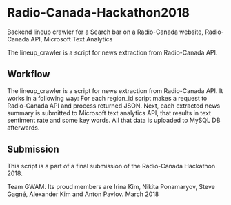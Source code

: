 # Radio-Canada-Hackathon2018
Backend lineup crawler for a Search bar on a Radio-Canada website, Radio-Canada API, Microsoft Text Analytics
  
The lineup_crawler is a script for news extraction from Radio-Canada API.

## Workflow 
The lineup_crawler is a script for news extraction from Radio-Canada API.
It works in a following way:
For each region_id script makes a request to Radio-Canada API and process returned JSON. Next, each extracted news summary is submitted to Microsoft text analytics API, that results in text sentiment rate and some key words. All that data is uploaded to MySQL DB afterwards.

## Submission
This script is a part of a final submission of the Radio-Canada Hackathon 2018.

Team GWAM. Its proud members are Irina Kim, Nikita Ponamaryov, Steve Gagné, Alexander Kim and Anton Pavlov.
March 2018

